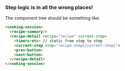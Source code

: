 ### Step logic is in all the wrong places!

The component tree should be something like:

```html
<cooking-session>
  <recipe-summary/>
  <recipe-detail recipe="recipe" current-step>
    <timers-etc> // static from step to step
    <current-step step="recipe.steps[current-step]">
    <prev-button>
    <next-button>
  </recipe-detail>
</cooking-session>

```
